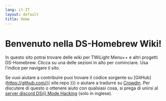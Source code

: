 ```yaml
---
lang: it-IT
layout: default
title: Home
---
```


# Benvenuto nella DS-Homebrew Wiki!

In questo sito potrai trovare delle wiki per TWiLight Menu++ e altri progetti DS-Homebrew. Clicca su una delle sezioni in alto per cominciare. Usa l'indice per navigare il sito.

Se vuoi aiutare a contribuire puoi trovare il codice sorgente su [GitHub](https://github.com/{{ site.repo }}) o aiutare a tradurre su [Crowdin](https://crowdin.com/project/ds-homebrew-wiki). Per discutere di questo o ottenere aiuto con qualsiasi cosa, si prega di unirsi al [server discord DS(i) Mode Hacking](https://ds-homebrew.com/discord) (solo in inglese).

